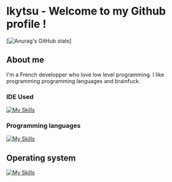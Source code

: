 # Ikytsu - Welcome to my Github profile !

[![Anurag's GitHub stats](https://github-readme-stats.vercel.app/api?username=Ikytsu&theme=radical)]

## About me

I'm a French developper who love low level programming.
I like programming programming languages and brainfuck.

### IDE Used
[![My Skills](https://skillicons.dev/icons?i=vscode,visualstudio,neovim&theme=dark)](https://skillicons.dev)

### Programming languages
[![My Skills](https://skillicons.dev/icons?i=c,cpp,cs,python,java,lua,unity&theme=dark)](https://skillicons.dev)


## Operating system
[![My Skills](https://skillicons.dev/icons?i=linux,mint&theme=dark)](https://skillicons.dev)
